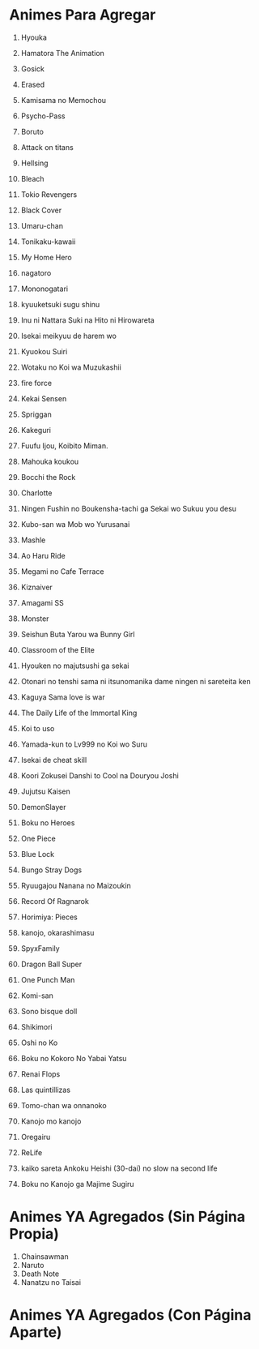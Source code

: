 # Animes Para Agregar

1. Hyouka
2. Hamatora The Animation
3. Gosick
4. Erased
5. Kamisama no Memochou
6. Psycho-Pass
7. Boruto
8. Attack on titans
9. Hellsing
10. Bleach
11. Tokio Revengers
12. Black Cover
13. Umaru-chan
14. Tonikaku-kawaii
15. My Home Hero
16. nagatoro
17. Mononogatari
18. kyuuketsuki sugu shinu
19. Inu ni Nattara Suki na Hito ni Hirowareta
20. Isekai meikyuu de harem wo
21. Kyuokou Suiri
22. Wotaku no Koi wa Muzukashii
23. fire force
24. Kekai Sensen
25. Spriggan
26. Kakeguri
27. Fuufu Ijou, Koibito Miman.
28. Mahouka koukou
29. Bocchi the Rock
30. Charlotte
31. Ningen Fushin no Boukensha-tachi ga Sekai wo Sukuu you desu
32. Kubo-san wa Mob wo Yurusanai
33. Mashle
34. Ao Haru Ride
35. Megami no Cafe Terrace
36. Kiznaiver
37. Amagami SS
38. Monster

39. Seishun Buta Yarou wa Bunny Girl
40. Classroom of the Elite
41. Hyouken no majutsushi ga sekai
42. Otonari no tenshi sama ni itsunomanika dame ningen ni sareteita ken
43. Kaguya Sama love is war
44. The Daily Life of the Immortal King
45. Koi to uso
46. Yamada-kun to Lv999 no Koi wo Suru
47. Isekai de cheat skill
48. Koori Zokusei Danshi to Cool na Douryou Joshi
49. Jujutsu Kaisen

50. DemonSlayer
51. Boku no Heroes
52. One Piece
53. Blue Lock
54. Bungo Stray Dogs
55. Ryuugajou Nanana no Maizoukin
56. Record Of Ragnarok
57. Horimiya: Pieces

58. kanojo, okarashimasu
59. SpyxFamily
60. Dragon Ball Super
61. One Punch Man
62. Komi-san
63. Sono bisque doll

64. Shikimori
65. Oshi no Ko
66. Boku no Kokoro No Yabai Yatsu

67. Renai Flops
68. Las quintillizas
69. Tomo-chan wa onnanoko
70. Kanojo mo kanojo
71. Oregairu
72. ReLife
73. kaiko sareta Ankoku Heishi (30-dai) no slow na second life
74. Boku no Kanojo ga Majime Sugiru

# Animes YA Agregados (Sin Página Propia)

1. Chainsawman
2. Naruto
3. Death Note
4. Nanatzu no Taisai

# Animes YA Agregados (Con Página Aparte)

